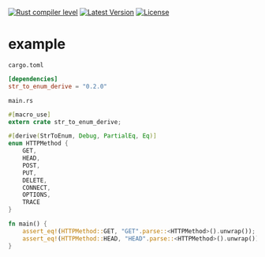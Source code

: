 [![Rust compiler level](https://img.shields.io/badge/rustc-stable-brightgreen.svg)](https://www.rust-lang.org/)
[![Latest Version](https://img.shields.io/crates/v/str_to_enum_derive.svg)](https://crates.io/crates/str_to_enum_derive)
[![License](https://img.shields.io/badge/license-BSD--3--Clause-blue.svg)](https://opensource.org/licenses/BSD-3-Clause)

# example

`cargo.toml`

```toml
[dependencies]
str_to_enum_derive = "0.2.0"
```

`main.rs`

```rust
#[macro_use]
extern crate str_to_enum_derive;

#[derive(StrToEnum, Debug, PartialEq, Eq)]
enum HTTPMethod {
    GET,
    HEAD,
    POST,
    PUT,
    DELETE,
    CONNECT,
    OPTIONS,
    TRACE
}

fn main() {
    assert_eq!(HTTPMethod::GET, "GET".parse::<HTTPMethod>().unwrap());
    assert_eq!(HTTPMethod::HEAD, "HEAD".parse::<HTTPMethod>().unwrap());
}
```